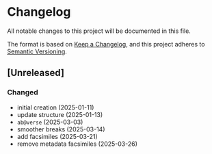 # Changelog

All notable changes to this project will be documented in this file.

The format is based on [Keep a Changelog](https://keepachangelog.com/en/1.0.0/),
and this project adheres to [Semantic Versioning](https://semver.org/spec/v2.0.0.html).


## [Unreleased]

### Changed
- initial creation (2025-01-11)
- update structure (2025-01-13)
- `ab@verse` (2025-03-03)
- smoother breaks (2025-03-14)
- add facsimiles (2025-03-21)
- remove metadata facsimiles (2025-03-26)